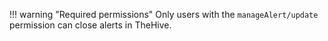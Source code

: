 !!! warning "Required permissions"
    Only users with the `manageAlert/update` permission can close alerts in TheHive.